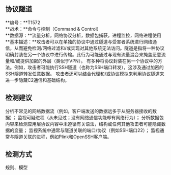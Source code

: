 ## 协议隧道  
**编号：**T1572  
**战术：**命令与控制（Command & Control）  
**数据源：**流量分析，网络协议分析，数据包捕获，进程监控，网络进程使用  
**基本描述：**攻击者可以在单独的协议中通过隧道与受害者系统进行网络通信，从而避免检测/网络过滤和/或实现对其他系统无法访问。隧道是指将一种协议明确封装在另一个协议中进行传输。此行为可能通过与现有流量混合来掩盖恶意流量和/或提供加密的外层（类似于VPN）。
有多种将协议封装在另一个协议中的方法。例如，攻击者可能执行SSH隧道（也称为SSH端口转发），这涉及通过加密的SSH隧道转发任意数据。
攻击者还可以结合代理和/或协议模拟来利用协议隧道来进一步隐藏C2通信和基础结构。  
## 检测建议  
分析不常见的网络数据流（例如，客户端发送的数据远多于从服务器接收的数据）；
监视可疑进程（从未见过；没有网络通信功能却有网络行为）；
分析数据包内容来检测应用层协议内容中未遵循有关语法，结构或任何其他攻击者可能隐藏数据的变量；
监视系统中通常与隧道关联的端口/协议（例如SSH端口22）；
监视通常与隧道关联的进程，例如Plink和OpenSSH客户端。  
## 检测方式  
规则、模型